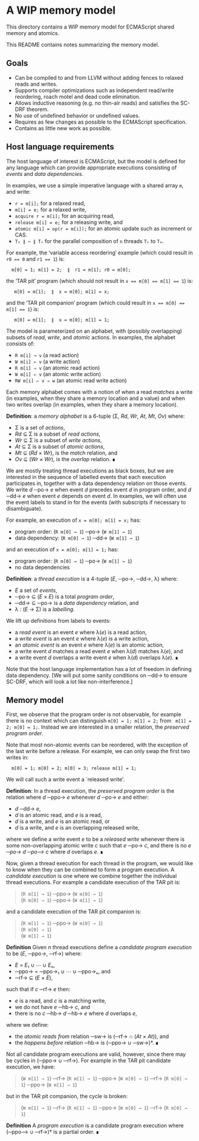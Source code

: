 # A WIP memory model

This directory contains a WIP memory model for ECMAScript shared memory and atomics.

This README contains notes summarizing the memory model.

## Goals

* Can be compiled to and from LLVM without adding fences to relaxed reads and writes.
* Supports compiler optimizations such as independent read/write reordering, roach motel and dead code elimination.
* Allows inductive reasoning (e.g. no thin-air reads) and satisfies the SC-DRF theorem.
* No use of undefined behavior or undefined values.
* Requires as few changes as possible to the ECMAScript specification.
* Contains as little new work as possible.

## Host language requirements

The host language of interest is ECMAScript, but the model is defined for
any language which can provide appropriate executions consisting of
*events* and *data dependencies*.

In examples, we use a simple imperative language with a shared array `m`, and write:

* `r = m[i];` for a relaxed read,
* `m[i] = e;` for a relaxed write,
* `acquire r = m[i];` for an acquiring read,
* `release m[i] = e;` for a releasing write, and
* `atomic m[i] = op(r = m[i]);` for an atomic update such as increment or CAS.
* `T₁ ∥ ⋯ ∥ Tₙ` for the parallel composition of `n` threads `T₁` to `Tₘ`.

For example, the ‘variable access reordering′ example (which could result in `r0 == 0` and `r1 == 1`) is:
```
  m[0] = 1; m[1] = 2;  ∥  r1 = m[1]; r0 = m[0];
```
the ‘TAR pit’ program (which should not result in `x == m[0] == m[1] == 1`) is:
```
   m[0] = m[1];  ∥  x = m[0]; m[1] = x;
```
and the ‘TAR pit companion’ program (which could result in `x == m[0] == m[1] == 1`) is:
```
   m[0] = m[1];  ∥  x = m[0]; m[1] = 1;
```

The model is parameterized on an alphabet, with (possibly overlapping) subsets of *read*,
*write*, and *atomic* actions. In examples, the alphabet consists of:

* `R m[i] → v` (a read action)
* `W m[i] ← v` (a write action)
* `R m[i] ⇒ v` (an atomic read action)
* `W m[i] ⇐ v` (an atomic write action)
* `RW m[i] ⇐ v ⇒ w` (an atomic read write action)

Each memory alphabet comes with a notion of when a read *matches* a write
(in examples, when they share a memory location and a value) and when
two writes overlap (in examples, when they share a memory location).

**Definition**: a *memory alphabet* is a 6-tuple (Σ, *Rd*, *Wr*, *At*, *Mt*, *Ov*) where:
* Σ is a set of *actions*,
* *Rd* ⊆ Σ is a subset of *read actions*,
* *Wr* ⊆ Σ is a subset of *write actions*,
* *At* ⊆ Σ is a subset of *atomic actions*,
* *Mt* ⊆ (*Rd* × *Wr*), is the *match* relation, and
* *Ov* ⊆ (*Wr* × *Wr*), is the *overlap* relation. ∎

We are mostly treating thread executions as black boxes, but we are
interested in the sequence of labelled events that each execution
participates in, together with a data dependency relation on those
events.  We write *d* ─po→ *e* when event *d* precedes event *d* in
program order, and *d* ─dd→ *e* when event *e* depends on event *d*.
In examples, we will often use the event labels to stand in for the events
(with subscripts if necessary to disambiguate).

For example, an execution of `x = m[0]; m[1] = x;` has:

* program order: (`R m[0] → 1`) ─po→ (`W m[1] → 1`) 
* data dependency: (`R m[0] → 1`) ─dd→ (`W m[1] → 1`) 

and an execution of `x = m[0]; m[1] = 1;` has:

* program order: (`R m[0] → 1`) ─po→ (`W m[1] → 1`) 
* no data dependencies

**Definition**: a *thread execution* is a 4-tuple (*E*, ─po→, ─dd→, λ) where:

* *E* a set of *events*,
* ─po→ ⊆ (*E* × *E*) is a total *program order*,
* ─dd→ ⊆ ─po→ is a *data dependency* relation, and
* λ : (*E* → Σ) is a *labelling*.

We lift up definitions from labels to events:

* a *read event* is an event *e* where λ(*e*) is a read action,
* a *write event* is an event *e* where λ(*e*) is a write action,
* an *atomic event* is an event *e* where λ(*e*) is an atomic action,
* a write event *d* matches a read event *e* when λ(*d*) matches λ(*e*), and
* a write event *d* overlaps a write event *e* when λ(*d*) overlaps λ(*e*). ∎

Note that the host language implementation has a lot of freedom in defining data dependency.
[We will put some sanity conditions on ─dd→ to ensure SC-DRF, which will look
a lot like non-interference.]

## Memory model

First, we observe that the program order is not observable, for example there is no
context which can distinguish `m[0] = 1; m[1] = 2;` from ` m[1] = 2; m[0] = 1;`.
Instead we are interested in a smaller relation, the *preserved program order*.

Note that most non-atomic events can be reordered, with the exception of the
last write before a release. For example, we can only swap the first two writes
in:
```
  m[0] = 1; m[0] = 2; m[0] = 3; release m[1] = 1;
```
We will call such a write event a `released write'.

**Definition**: In a thread execution, the *preserved program order* is the relation
where *d* ─ppo→ *e* whenever *d* ─po→ *e* and either:

* *d* ─dd→ *e*,
* *d* is an atomic read, and *e* is a read,
* *d* is a write, and *e* is an atomic read, or
* *d* is a write, and *e* is an overlapping released write,

where we define a write event *e* to be a *released write* whenever
there is some non-overlapping atomic write *c* such that *e* ─po→ *c*,
and there is no *e ─po→ d ─po⟶ c* where *d* overlaps *e*. ∎

Now, given a thread execution for each thread in the program,
we would like to know when they can be combined to form a program
execution. A *candidate execution* is one where we combine together
the individual thread executions. For example a candidate execution of the TAR pit is:

>  (`R m[1] → 1`) ─ppo→ (`W m[0] → 1`)  
>  (`R m[0] → 1`) ─ppo→ (`W m[1] → 1`)  

and a candidate execution of the TAR pit companion is:

>  (`R m[1] → 1`) ─ppo→ (`W m[0] → 1`)  
>  (`R m[0] → 1`)  
>  (`W m[1] → 1`)  

**Definition** Given *n* thread executions define a *candidate program execution* to be
(*E*, ─ppo→, ─rf→) where:

* *E* = *E*₁ ∪ ⋯ ∪ *E*ₙ,
* ─ppo→ = ─ppo→₁ ∪ ⋯ ∪ ─ppo→ₙ, and
* ─rf→ ⊆ (*E* × *E*),

such that if *c* ─rf→ *e* then:

* *e* is a read, and *c* is a matching write,
* we do not have *e* ─hb→ *c*, and
* there is no *c* ─hb→ *d* ─hb→ *e* where *d* overlaps *e*, 

where we define:

* the *atomic reads from* relation ─sw→ is (─rf→ ∩ (*At* × *At*)), and
* the *happens before* relation ─hb→ is (─ppo→ ∪ ─sw→)*. ∎

Not all candidate program executions are valid, however, since there may be cycles in (─ppo→ ∪ ─rf→).
For example in the TAR pit candidate execution, we have:

>  (`W m[1] → 1`) ─rf→ (`R m[1] → 1`) ─ppo→ (`W m[0] → 1`) ─rf→ (`R m[0] → 1`) ─ppo→ (`W m[1] → 1`)

but in the TAR pit companion, the cycle is broken:

>  (`W m[1] → 1`) ─rf→ (`R m[1] → 1`) ─ppo→ (`W m[0] → 1`) ─rf→ (`R m[0] → 1`)

**Definition** A *program execution* is a candidate program execution where
  (─ppo⟶ ∪ ─rf→)* is a partial order. ∎

